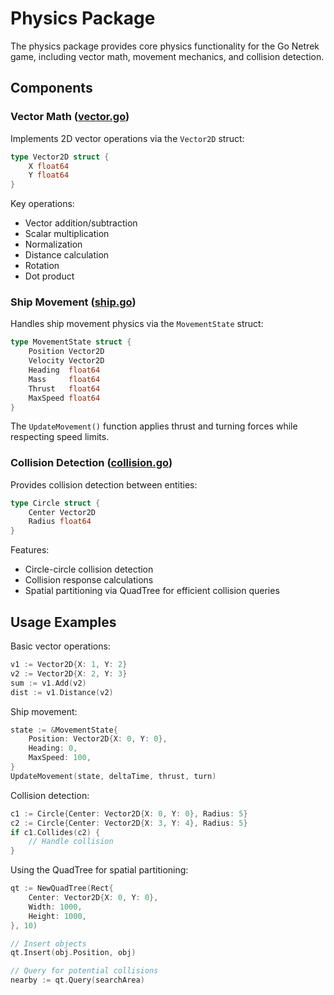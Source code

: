 # Physics Package

The physics package provides core physics functionality for the Go Netrek game, including vector math, movement mechanics, and collision detection.

## Components

### Vector Math ([vector.go](vector.go))
Implements 2D vector operations via the `Vector2D` struct:

```go
type Vector2D struct {
    X float64
    Y float64
}
```

Key operations:
- Vector addition/subtraction
- Scalar multiplication 
- Normalization
- Distance calculation
- Rotation
- Dot product

### Ship Movement ([ship.go](ship.go))
Handles ship movement physics via the `MovementState` struct:

```go
type MovementState struct {
    Position Vector2D
    Velocity Vector2D
    Heading  float64
    Mass     float64
    Thrust   float64 
    MaxSpeed float64
}
```

The `UpdateMovement()` function applies thrust and turning forces while respecting speed limits.

### Collision Detection ([collision.go](collision.go))
Provides collision detection between entities:

```go
type Circle struct {
    Center Vector2D
    Radius float64
}
```

Features:
- Circle-circle collision detection
- Collision response calculations 
- Spatial partitioning via QuadTree for efficient collision queries

## Usage Examples

Basic vector operations:
```go
v1 := Vector2D{X: 1, Y: 2}
v2 := Vector2D{X: 2, Y: 3}
sum := v1.Add(v2)
dist := v1.Distance(v2)
```

Ship movement:
```go
state := &MovementState{
    Position: Vector2D{X: 0, Y: 0},
    Heading: 0,
    MaxSpeed: 100,
}
UpdateMovement(state, deltaTime, thrust, turn)
```

Collision detection:
```go
c1 := Circle{Center: Vector2D{X: 0, Y: 0}, Radius: 5}
c2 := Circle{Center: Vector2D{X: 3, Y: 4}, Radius: 5}
if c1.Collides(c2) {
    // Handle collision
}
```

Using the QuadTree for spatial partitioning:
```go
qt := NewQuadTree(Rect{
    Center: Vector2D{X: 0, Y: 0},
    Width: 1000,
    Height: 1000,
}, 10)

// Insert objects
qt.Insert(obj.Position, obj)

// Query for potential collisions
nearby := qt.Query(searchArea)
```